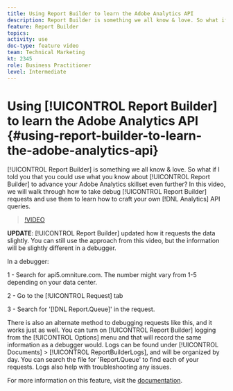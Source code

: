 ```yaml
---
title: Using Report Builder to learn the Adobe Analytics API
description: Report Builder is something we all know & love. So what if I told you that you could use what you know about Report Builder to advance your Adobe Analytics skillset even further? In this video, we will walk through how to take debug Report Builder requests and use them to learn how to craft your own Analytics API queries.
feature: Report Builder
topics: 
activity: use
doc-type: feature video
team: Technical Marketing
kt: 2345
role: Business Practitioner
level: Intermediate
---
```


# Using [!UICONTROL Report Builder] to learn the Adobe Analytics API {#using-report-builder-to-learn-the-adobe-analytics-api}

[!UICONTROL Report Builder] is something we all know & love. So what if I told you that you could use what you know about [!UICONTROL Report Builder] to advance your Adobe Analytics skillset even further? In this video, we will walk through how to take debug [!UICONTROL Report Builder] requests and use them to learn how to craft your own [!DNL Analytics] API queries.

>[!VIDEO](https://video.tv.adobe.com/v/25442/?quality=12)

**UPDATE**: [!UICONTROL Report Builder] updated how it requests the data slightly. You can still use the approach from this video, but the information will be slightly different in a debugger.

In a debugger:

1 - Search for api5.omniture.com. The number might vary from 1-5 depending on your data center.

2 - Go to the [!UICONTROL Request] tab

3 - Search for '[!DNL Report.Queue]' in the request.

There is also an alternate method to debugging requests like this, and it works just as well. You can turn on [!UICONTROL Report Builder] logging from the [!UICONTROL Options] menu and that will record the same information as a debugger would. Logs can be found under [!UICONTROL Documents] > [!UICONTROL ReportBuilderLogs], and will be organized by day. You can search the file for 'Report.Queue' to find each of your requests. Logs also help with troubleshooting any issues.

For more information on this feature, visit the [documentation](https://www.adobe.io/).
